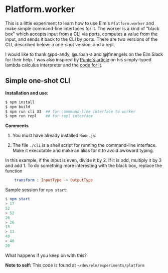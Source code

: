 # Platform.worker

This is a little experiment to learn how to use Elm's 
`Platform.worker` and make simple command-line interfaces
for it.  The worker is a kind of "black box" which accepts 
input from a CLI via ports, computes a value from the input, and sends it back to the CLI
by ports.  There are two versions of the CLI, described below: a 
one-shot version, and a repl.

I would like to thank @pd-andy, @urban-a and @jfmengels on the 
Elm Slack for their help. I was also inspired
by [Punie's article](https://discourse.elm-lang.org/t/simply-typed-lambda-calculus-in-elm/1772) on his simply-typed lambda calculus 
interpreter and the [code for it](https://github.com/Punie/elm-stlc).
 


## Simple one-shot CLI


**Installation and use:**

```bash
$ npm install
$ npm build
$ npm run cli 33  ## for commmand-line interface to worker
$ npm run repl    ## for repl interface
```

**Comments**

1) You must have already installed `Node.js`.

2) The file `./cli` is a shell script for running the 
command-line interface.  Make it executable 
and make an alias for it to avoid awkward typing.

In this example, if the input is
even, divide it by 2.  If it is odd, multiply it
by 3 and add 1. To do something more interesting with the black box, replace
the function 

```elm
    transform : InputType -> OutputType
```

Sample session for `npm start`:

```elm
$ npm start
> 17
52
> 52
26
> 26
13
> 13
40
> 40
20
```

What happens if you keep on with this?

**Note to self:** This code is found 
at `~/dev/elm/experiments/platform`